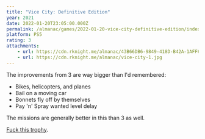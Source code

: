 ```yaml
---
title: "Vice City: Definitive Edition"
year: 2021
date: 2022-01-20T23:05:00.000Z
permalink: /almanac/games/2022-01-20-vice-city-definitive-edition/index.html
platform: PS5
rating: 3
attachments: 
    - url: https://cdn.rknight.me/almanac/43B66DB6-9849-418D-B42A-1AFF643ECF48.jpeg
    - url: https://cdn.rknight.me/almanac/vice-city-1.jpg
---
```


The improvements from 3 are way bigger than I'd remembered:

- Bikes, helicopters, and planes
- Bail on a moving car
- Bonnets fly off by themselves
- Pay 'n' Spray wanted level delay

The missions are generally better in this than 3 as well.

[Fuck this trophy](https://gta.fandom.com/wiki/Take_the_Cannoli).
